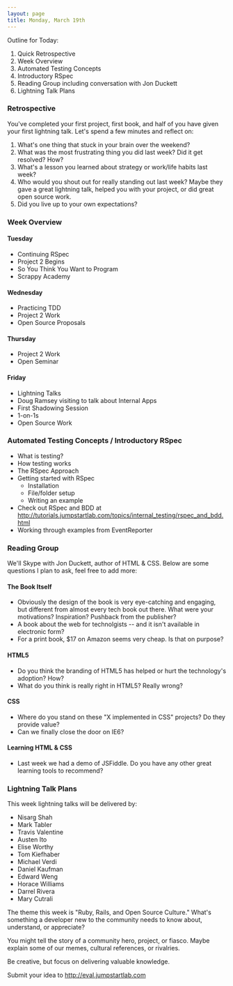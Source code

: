 ```yaml
---
layout: page
title: Monday, March 19th
---
```


Outline for Today:

1. Quick Retrospective
2. Week Overview
3. Automated Testing Concepts
4. Introductory RSpec
5. Reading Group including conversation with Jon Duckett
6. Lightning Talk Plans

### Retrospective

You've completed your first project, first book, and half of you have given your first lightning talk. Let's spend a few minutes and reflect on:

1. What's one thing that stuck in your brain over the weekend?
2. What was the most frustrating thing you did last week? Did it get resolved? How?
3. What's a lesson you learned about strategy or work/life habits last week?
4. Who would you shout out for really standing out last week? Maybe they gave a great lightning talk, helped you with your project, or did great open source work.
5. Did you live up to your own expectations?

### Week Overview

#### Tuesday

* Continuing RSpec
* Project 2 Begins
* So You Think You Want to Program
* Scrappy Academy

#### Wednesday

* Practicing TDD
* Project 2 Work
* Open Source Proposals

#### Thursday

* Project 2 Work
* Open Seminar

#### Friday

* Lightning Talks
* Doug Ramsey visiting to talk about Internal Apps
* First Shadowing Session
* 1-on-1s
* Open Source Work

### Automated Testing Concepts / Introductory RSpec

* What is testing?
* How testing works
* The RSpec Approach
* Getting started with RSpec
  * Installation
  * File/folder setup
  * Writing an example
* Check out RSpec and BDD at http://tutorials.jumpstartlab.com/topics/internal_testing/rspec_and_bdd.html
* Working through examples from EventReporter

### Reading Group

We'll Skype with Jon Duckett, author of HTML & CSS. Below are some questions I plan to ask, feel free to add more:

#### The Book Itself

* Obviously the design of the book is very eye-catching and engaging, but different from almost every tech book out there. What were your motivations? Inspiration? Pushback from the publisher?
* A book about the web for technolgists -- and it isn't available in electronic form?
* For a print book, $17 on Amazon seems very cheap. Is that on purpose?

#### HTML5

* Do you think the branding of HTML5 has helped or hurt the technology's adoption? How?
* What do you think is really right in HTML5? Really wrong?

#### CSS

* Where do you stand on these "X implemented in CSS" projects? Do they provide value?
* Can we finally close the door on IE6?

#### Learning HTML & CSS

* Last week we had a demo of JSFiddle. Do you have any other great learning tools to recommend?

### Lightning Talk Plans

This week lightning talks will be delivered by:

* Nisarg Shah
* Mark Tabler
* Travis Valentine
* Austen Ito
* Elise Worthy
* Tom Kiefhaber
* Michael Verdi
* Daniel Kaufman
* Edward Weng
* Horace Williams
* Darrel Rivera
* Mary Cutrali

The theme this week is "Ruby, Rails, and Open Source Culture." What's something a developer new to the community needs to know about, understand, or appreciate?

You might tell the story of a community hero, project, or fiasco. Maybe explain some of our memes, cultural references, or rivalries. 

Be creative, but focus on delivering valuable knowledge.

Submit your idea to http://eval.jumpstartlab.com